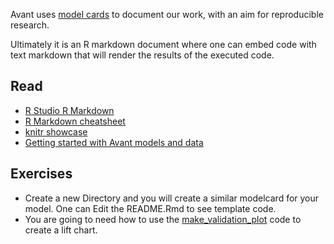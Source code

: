 Avant uses [model cards](https://github.com/avantcredit/avant-analytics/tree/master/models/prod/default/en-US/3.0.0/README.md) to document our work, with an aim for reproducible research.

Ultimately it is an R markdown document where one can embed code with text markdown that will render the results of the executed code. 

## Read
* [R Studio R Markdown](http://rmarkdown.rstudio.com/)   
* [R Markdown cheatsheet](http://rmarkdown.rstudio.com://www.rstudio.com/wp-content/uploads/2015/02/rmarkdown-cheatsheet.pdf)  
* [knitr showcase](http://yihui.name/knitr/demo/showcase/)
* [Getting started with Avant models and data](https://github.com/avantcredit/avant-analytics/wiki/Getting-started-with-Avant-models-and-data)

## Exercises
* Create a new Directory and you will create a similar modelcard for your model. One can Edit the README.Rmd to see template code.
 * You are going to need how to use the [make_validation_plot](https://github.com/avantcredit/make_validation_plot/blob/master/R/make_validation_plot.R) code to create a lift chart. 
